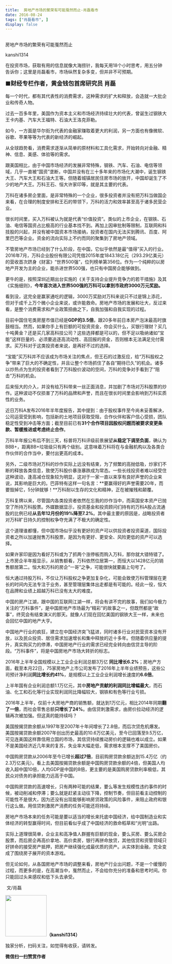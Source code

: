 ```yaml
---
title:  房地产市场的繁荣有可能戛然而止-肖磊看市
date: 2016-08-24
tags: ["肖磊看市", ]
display: false
---
```



## 



房地产市场的繁荣有可能戛然而止




kanshi1314




在投资市场，获取有用的信息就像大海捞针，我每天用18个小时思考，用五分钟告诉你；这里是肖磊看市，市场纵然复杂多变，但并非不可预期。


**<strong style="max-width: 100%; font-size: 18px; text-align: justify; line-height: 1.6; text-indent: 40px; box-sizing: border-box !important; word-wrap: break-word !important;">■财经专栏作者，黄金钱包首席研究员 肖磊**</strong>



每一个时代，都有其代表性的消费需求，这种需求的扩大和释放，会造就一大批企业和传奇人物。



过去一百多年里，美国作为资本主义和市场经济持续壮大的代表，曾诞生过钢铁大王卡内基、汽车大王福特、石油大王洛克菲勒。



如今，一方面是华尔街为代表的金融家赚取着更大的利润，另一方面也有像微软、谷歌、苹果等等为代表的新经济的崛起。



从全球趋势看，消费需求逐渐从简单的原材料和工具化需求，开始转向对金融、精神、信息、美感、体验等的需求。



跟美国相比，由于中国市场经济的发展非常特殊，钢铁、汽车、石油、电信等领域，几乎一直被“国资”垄断，中国并没有在三十多年来的市场化大潮中，诞生钢铁大王、汽车大王和石油大王等。但随着城镇居民住房市场的放开，中国却诞生了不少的地产大王。万科王石、恒大许家印等，就是其主要的代表。



万科在诸多房企里面，是非常特殊的一个企业，很多投资者并没有把万科当做国企来看，在合理的制度安排和王石的带领下，万科的活力和效率甚至高于诸多民营企业。



很长时间里，买入万科被认为就是代表“价值投资”。类似的上市企业，在钢铁、石油、电信等国资占比极高的行业基本找不到。再加上因审批制等限制，互联网和科技股的兴起，并没有被中国资本市场接纳，投资者在国内无法买到腾讯、百度、阿里巴巴等企业。资金的流向实际上不约而同的聚集到了房地产领域。



不管房地产市场已经到了什么阶段，在中国，它似乎依然是最“值得”买入的行业。2016年7月，万科企业股份有限公司凭借2015年度1843.18亿元（293.29亿美元）的营收首次跻身《财富》“世界500强”，位列榜单第356位。作为一个纯粹的以房地产开发为主的企业，能杀进世界500强，也只有中国房企能够做到。



更牛的是，按照深圳近期出台实施的《关于支持企业提升竞争力的若干措施》及其《实施细则》，**今年首次进入世界500强的万科可以拿到市政府3000万元奖励。**



看到没，这完全是赢家通吃的逻辑，3000万奖励对万科来说只不过是锦上添花，但对于成千上万个微小企业来说，或许能救命。房地产市场的发展和壮大，反过来看，是整个消费需求和产业政策扭曲之下，自我加强和自我实现的过程。



目前中国住宅类房屋市值已经是**GDP的3.5倍**，跟20多年前日本房产泡沫最高时旗鼓相当。然而，如果你手上有巨额的可投资资金，你会买什么，买银行理财？买几十吨黄金？还是买几家高科技公司？这些选择都是可以的，但不足以吸纳诸如“宝能”这样巨量的、必须要追逐高流动性、高回报的资金，否则根本无法满足兑付需求。买万科对于这类投资者来说，是再好不过的选择。



“宝能”买万科并不应该成为市场关注的焦点，但王石的过激反应，给“万科股权之争”带来了巨大的不确定性，并且让整个市场抓住了各自“期待已久”的机会。诸多以炒热点为生的投资者看到了万科股价波动的空间，万科的竞争对手看到了“阻击”万科的机会。



后来恒大的介入，并没有给万科带来一丝正面消息，并加剧了市场对万科股票的炒作。这种波动不仅损害了万科的品牌和声誉，而且在很长时间里会影响到万科实质性的业务。



近日万科A发布2016年半年度报告，其中提到：由于股权事件至今尚未妥善解决，公司运营受到影响，包括新的土地项目获取受阻，合作伙伴和客户信心受损，团队稳定性受到冲击等方面；截至目前已有**31个合作项目因股权问题而被要求变更条款、暂缓推进或考虑终止合作**。



万科半年报公布后不到三天，标普将万科评级前景展望**从稳定下调至负面**，确认为BBB+，距离BB+垃圾级只有两个级别。这意味着万科将在与金融机构以及各类合作伙伴的合作当中，要付出更高的成本。



另外，二级市场对万科的炒作实际上远没有结束，为了频繁的高抛低吸，炒家们不断的释放各类信息，致使万科股价暴涨暴跌成为常态。一些长线投资者难以经受住这种波动，逢高减仓现象较为明显，这对于一家一直以来享有良好声誉的企业来说，其影响是巨大的。巴菲特有这样一句名言：**要赢得好的声誉需要20年，而要毁掉它，5分钟就够！**万科耐以生存的文化和精神，正在被摧残和颠覆。



万科复牌以来，尽管国内各类投资者依然在忘我的炒作当中，而英国安本资产已抛空了所持万科股票。外媒数据显示，投资基金和投资顾问们持有的万科A股占流通股的比例已经**从去年12月份的19%降至7.2%**。其中最主要的原因是，战略投资者对万科旷日持久的控制权争夺充满了不极大的确定性。



这个道理谁都懂，但中国市场似乎没有更好的资产可以供投资者投资渠道，国际投资者之所以加速抛售万科股票，是因为有更好、更安全、风险更低的资产可以选择。



如果许家印是因为看好万科或为了抓两个涨停板而购入万科，那你就大错特错了。上市房企半年报显示，从销售额看，万科依然位居第一，而恒大以1428亿元的销售额居第二。恒大和万科的房企“一哥”之争，可能很快就要画上句号了。



恒大通过持股万科，不仅让万科股权之争更加复杂化，可能会致使万科管理层在更长的时间内无法专注于业务，甚至管理层集体出走都是有可能的。经此一役，恒大在品牌和业绩上超越万科已没有太大的难度。



中国的房产江湖，跟中国的互联网江湖一样，将会有讲不完的故事，我们如今极力关注的“万科事件”，是中国房地产市场最为“精彩”的故事之一，但既然都是“故事”，终究会有结束演义的那天。就像人们现在回忆美国的钢铁大王一样，未来也会回忆中国的地产大亨。



中国地产行业的疯狂，建立在中国经济突飞猛进，同时诸多行业对民营资本没有开放，以及民众投资、居住需求加速增长和集中释放的近十多年。但随着供应量的提升，真实购买力的停滞，中国房地产行业的需求已经完全转向由信贷主导的阶段。“万科事件”，将是中国房地产市场大转折的标志。



2016年上半年全国规模以上工业企业利润总额3万亿 **同比增长6.2%**；房地产方面，截至本月22日，75家房地产上市公司发布了2016年上半年业绩预告，这些公司预计净利润**同比增长约41%**，是规模以上工业企业利润增长速度的**6.6倍**。



上半年国有企业利润总额1.1万亿元，其中**房地产贡献的利润同比增幅最大**，而石油、化工和石化等行业实现利润同比降幅较大，钢铁和有色等行业亏损。



2016年上半年，仅前十大房地产商的销售额，就达到1万亿元，相比2014年同期**翻了一倍**，而社会零售总额**只增长了24%**。由信贷刺激需求，由房价拉动经济的逻辑再次被加强。但这真的能持续吗？



美国按揭贷款余额从1997年至2007年十年间增长了2.8倍，而后次贷危机爆发。美国按揭贷款余额2007年创出历史最高的10.6万亿美元，至今已回落至9.5万亿，可见连美国这样靠信用立国的市场，其信贷持续推动房价的逻辑也难以成立。如果不是美国经济近几年来的复苏，失业率大幅走低，需求根本支撑不了美国房价。



中国购房贷款从2006年至今已增长**超过7倍**，目前购房贷款余额达到15.4万亿（约2.3万亿美元）。看上去美国按揭贷款余额是中国购房贷款余额的4倍，但美国人均收入超中国10倍，人均GDP是中国的8倍，更主要的是美国购房贷款利率极低，其民众对债务的承担能力远高于中国。



中国购房贷款的高速增长，只有两种可能的结果，要么等发生规模性违约事件的时候，被动削减和停滞；要么就是赶紧主动往下降，控制节奏，但目前看主动控制的可能性不是很大，因为还没有出现能够影响房贷政策的风险事件，来阻止政府和银行这么做。用信贷刺激房产消费的任务可能还将持续。



房地产市场本来的任务可能是要以适当的增长来托底中国经济，给中国制造业和实体经济的转型赢得时间，但目前看似乎成了中国经济的救命稻草和“光明”出路。



实际上道理很简单，企业主和高净值人群握有巨额的现金，要么买房、要么买房企股票，而后房企再高价拿地、高价卖房，银行再拼命放贷，其他信贷和资管领域只好拼命的接受房产抵押，把房产继续强化成最优质的资产。从实体到金融，完全变成了围绕房子展开的资本游戏。



但无论如何，从各国房地产市场的调整来看，房地产行业出问题，不是一个缓慢的过程，而更多的是，在高潮当中，戛然而止，不会给你充分的准备和思考时间。你只能回过头来感叹和低下头去承受。



&nbsp;文/肖磊

<img data-s="300,640" data-type="png" data-ratio="1" data-w="129" width="129px" width="129px" src="http://mmbiz.qpic.cn/mmbiz/rIYcHn0KrPQ4nqiakSpAnZPNSBYdTtpdCELmtbN8iasCKX0AXDKwVJIq1gWcaGVbdt83BgU9ibs9W4vKo34H3ZOBw/640?" style="box-sizing: border-box !important; word-wrap: break-word !important; visibility: visible !important; width: 129px !important;"/>**（kanshi1314）**

 独家分析，扫码关注，如觉得有收获，请转发。




**微信扫一扫赞赏作者**
